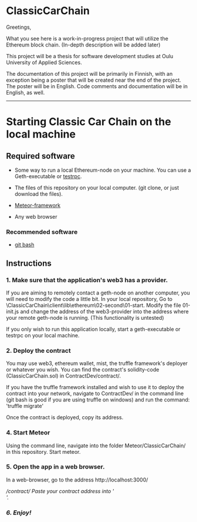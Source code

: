 # ClassicCarChain

Greetings,

What you see here is a work-in-progress project that will utilize the Ethereum block chain. (In-depth description will be added later)

This project will be a thesis for software development studies at Oulu University of Applied Sciences.

The documentation of this project will be primarily in Finnish, with an exception being a poster that will be created near the end of the project. The poster will be in English. Code comments and documentation will be in English, as well.

---

# Starting Classic Car Chain on the local machine

## Required software

- Some way to run a local Ethereum-node on your machine. You can use a Geth-executable or [testrpc](https://github.com/ethereumjs/testrpc).

- The files of this repository on your local computer. (git clone, or just download the files).

- [Meteor-framework](https://www.meteor.com/)

- Any web browser

### Recommended software

- [git bash](https://git-scm.com/downloads)

## Instructions

### 1. Make sure that the application's web3 has a provider.

If you are aiming to remotely contact a geth-node on another computer, you will need to modify the code a little bit. In your local repository, Go to \ClassicCarChain\client\lib\ethereum\02-second\01-start. Modify the file 01-init.js and change the address of the web3-provider into the address where your remote geth-node is running. (This functionality is untested)

If you only wish to run this application locally, start a geth-executable or testrpc on your local machine.

### 2. Deploy the contract

You may use web3, ethereum wallet, mist, the truffle framework's deployer or whatever you wish. You can find the contract's solidity-code (ClassicCarChain.sol) in ContractDev/contract/.

If you have the truffle framework installed and wish to use it to deploy the contract into your network, navigate to ContractDev/ in the command line (git bash is good if you are using truffle on windows) and run the command: 'truffle migrate'

Once the contract is deployed, copy its address.

### 4. Start Meteor

Using the command line, navigate into the folder Meteor/ClassicCarChain/ in this repository. Start meteor.

### 5. Open the app in a web browser.

In a web-browser, go to the address http://localhost:3000/<address>/contract/ Paste your contract address into '<address>'.

### 6. Enjoy!
